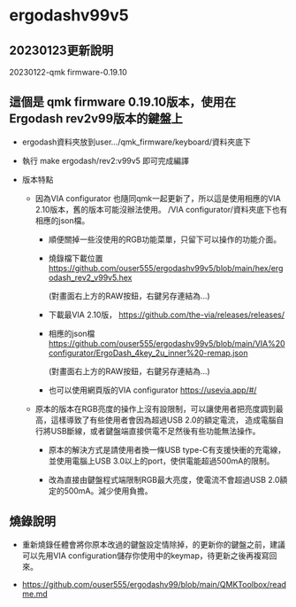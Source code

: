 # ergodashv99v5 

## 20230123更新說明

20230122-qmk firmware-0.19.10  


## 這個是 qmk firmware 0.19.10版本，使用在Ergodash rev2v99版本的鍵盤上

* ergodash資料夾放到user.../qmk_firmware/keyboard/資料夾底下

* 執行 make ergodash/rev2:v99v5
  即可完成編譯
  
* 版本特點
  * 因為VIA configurator 也隨同qmk一起更新了，所以這是使用相應的VIA 2.10版本，舊的版本可能沒辦法使用。
    /VIA configurator/資料夾底下也有相應的json檔。
    
    * 順便關掉一些沒使用的RGB功能菜單，只留下可以操作的功能介面。
    
    * 燒錄檔下載位置
      https://github.com/ouser555/ergodashv99v5/blob/main/hex/ergodash_rev2_v99v5.hex
      
      (對畫面右上方的RAW按鈕，右鍵另存連結為...)
    
    * 下載最VIA 2.10版，
      https://github.com/the-via/releases/releases/
      
    * 相應的json檔  
      https://github.com/ouser555/ergodashv99v5/blob/main/VIA%20configurator/ErgoDash_4key_2u_inner%20-remap.json
      
      (對畫面右上方的RAW按鈕，右鍵另存連結為...)
    
    * 也可以使用網頁版的VIA configurator
      https://usevia.app/#/    
    
  * 原本的版本在RGB亮度的操作上沒有設限制，可以讓使用者把亮度調到最高，這樣導致了有些使用者會因為超過USB 2.0的額定電流，
    造成電腦自行將USB斷線，或者鍵盤端直接供電不足然後有些功能無法操作。
    
    * 原本的解決方式是請使用者換一條USB type-C有支援快衝的充電線，並使用電腦上USB 3.0以上的port，使供電能超過500mA的限制。
      
    * 改為直接由鍵盤程式端限制RGB最大亮度，使電流不會超過USB 2.0額定的500mA。減少使用負擔。
    
    
    
## 燒錄說明

* 重新燒錄任體會將你原本改過的鍵盤設定情除掉，的更新你的鍵盤之前，建議可以先用VIA configuration儲存你使用中的keymap，待更新之後再複寫回來。

* https://github.com/ouser555/ergodashv99/blob/main/QMKToolbox/readme.md
    

    
  
  



